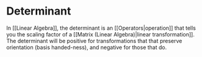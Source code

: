 # Determinant
In [[Linear Algebra]], the determinant is an [[Operators|operation]] that tells you the scaling factor of a [[Matrix (Linear Algebra)|linear transformation]]. The determinant will be positive for transformations that that preserve orientation (basis handed-ness), and negative for those that do.